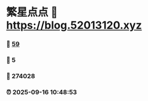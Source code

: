 # 繁星点点 :link: https://blog.52013120.xyz 
### :page_facing_up: [59](https://blog.52013120.xyz/tag.html) 
### :speech_balloon: 5 
### :hibiscus: 274028 
### :alarm_clock: 2025-09-16 10:48:53 
